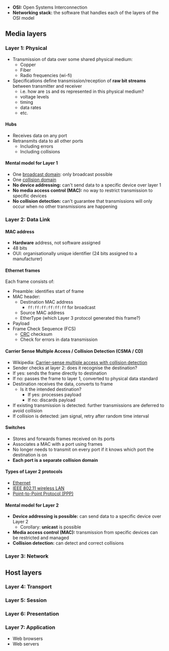 - **OSI:** Open Systems Interconnection
- **Networking stack:** the software that handles each of the layers of the OSI model

## Media layers
### Layer 1: Physical
- Transmission of data over some shared physical medium:
	- Copper
	- Fiber
	- Radio frequencies (wi-fi)
- Specifications define transmission/reception of **raw bit streams** between transmitter and receiver
	- i.e. how are `1`s and `0`s represented in this physical medium?
	- voltage levels
	- timing
	- data rates
	- etc.
#### Hubs
- Receives data on any port
- Retransmits data to all other ports
	- Including errors
	- Including collisions

#### Mental model for Layer 1
- One [broadcast domain](https://en.wikipedia.org/wiki/Broadcast_domain): only broadcast possible
- One [collision domain](https://en.wikipedia.org/wiki/Collision_domain)
- **No device addressing:** can't send data to a specific device over layer 1
- **No media access control (MAC):** no way to restrict transmission to specific devices
- **No collision detection:** can't guarantee that transmissions will only occur when no other transmissions are happening

### Layer 2: Data Link
#### MAC address
- **Hardware** address, not software assigned
- 48 bits
- OUI: organisationally unique identifier (24 bits assigned to a manufacturer)
#### Ethernet frames
Each frame consists of:
- Preamble: identifies start of frame
- MAC header:
	- Destination MAC address
		- `ff:ff:ff:ff:ff:ff` for broadcast
	- Source MAC address
	- EtherType (which Layer 3 protocol generated this frame?)
- Payload
- Frame Check Sequence (FCS)
	- [CRC](https://en.wikipedia.org/wiki/Cyclic_redundancy_check) checksum
	- Check for errors in data transmission

#### Carrier Sense Multiple Access / Collision Detection (CSMA / CD)
- Wikipedia: [Carrier-sense multiple access with collision detection](https://en.wikipedia.org/wiki/Carrier-sense_multiple_access_with_collision_detection)
- Sender checks at layer 2: does it recognise the destination?
- If yes: sends the frame directly to destination
- If no: passes the frame to layer 1, converted to physical data standard
- Destination receives the data, converts to frame
	- Is it the intended destination?
		- If yes: processes payload
		- If no: discards payload
- If existing transmission is detected: further transmissions are deferred to avoid collision
- If collision is detected: jam signal, retry after random time interval
#### Switches
- Stores and forwards frames received on its ports
- Associates a MAC with a port using frames
- No longer needs to transmit on every port if it knows which port the destination is on
- **Each port is a separate collision domain**

#### Types of Layer 2 protocols
- [Ethernet](https://en.wikipedia.org/wiki/Ethernet)
- [IEEE 802.11 wireless LAN](https://en.wikipedia.org/wiki/IEEE_802.11)
- [Point-to-Point Protocol (PPP)](https://en.wikipedia.org/wiki/Point-to-Point_Protocol)

#### Mental model for Layer 2
- **Device addressing is possible:** can send data to a specific device over Layer 2
	- Corollary: **unicast** is possible
- **Media access control (MAC):** transmission from specific devices can be restricted and managed
- **Collision detection:** can detect and correct collisions
### Layer 3: Network

## Host layers
### Layer 4: Transport
### Layer 5: Session
### Layer 6: Presentation
### Layer 7: Application
- Web browsers
- Web servers